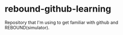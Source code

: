 # rebound-github-learning
Repository that I'm using to get familiar with github and REBOUND(simulator).
